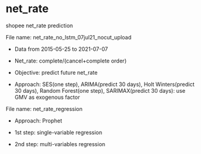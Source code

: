 # net_rate
shopee net_rate prediction

File name: net_rate_no_lstm_07jul21_nocut_upload
- Data from 2015-05-25 to 2021-07-07

- Net_rate: complete/(cancel+complete order)

- Objective: predict future net_rate

- Approach: SES(one step), ARIMA(predict 30 days), Holt Winters(predict 30 days), Random Forest(one step), SARIMAX(predict 30 days): use GMV as exogenous factor

File name: net_rate_regression
- Approach: Prophet

- 1st step: single-variable regression

- 2nd step: multi-variables regression
